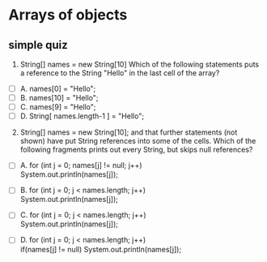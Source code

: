 # Arrays of objects
## simple quiz

1. String[] names = new String[10]
   Which of the following statements puts a reference to the String "Hello" in the last cell of the array?

-[ ] A. names[0] = "Hello";
-[ ] B. names[10] = "Hello";
-[ ] C. names[9] = "Hello";
-[ ] D. String[ names.length-1 ] = "Hello";

2. String[] names = new String[10];
   and that further statements (not shown) have put String references into some of the cells.
   Which of the following fragments prints out every String, but skips null references?
-[ ] A. 
for (int j = 0; names[j] != null; j++) <br/>
System.out.println(names[j]);
-[ ] B.
for (int j = 0; j < names.length; j++) <br/>
System.out.println(names[j]);
-[ ] C.
for (int j = 0; j < names.length; j++) <br/>
System.out.println(names[j]);
-[ ] D.
for (int j = 0; j < names.length; j++) <br/>
if(names[j] != null)
System.out.println(names[j]);

